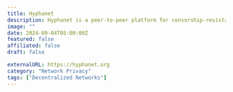 ```yaml
---
title: Hyphanet
description: Hyphanet is a peer-to-peer platform for censorship-resistant and privacy-respecting publishing and communication.
image: ""
date: 2024-09-04T05:00:00Z
featured: false
affiliated: false
draft: false

externalURL: https://hyphanet.org
category: "Network Privacy"
tags: ["Decentralized Networks"]
---
```

